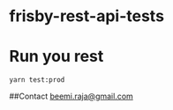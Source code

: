 # frisby-rest-api-tests

# Run you rest

```yarn test:prod```

##Contact
[beemi.raja@gmail.com](beemi.raja@gmail.com)
